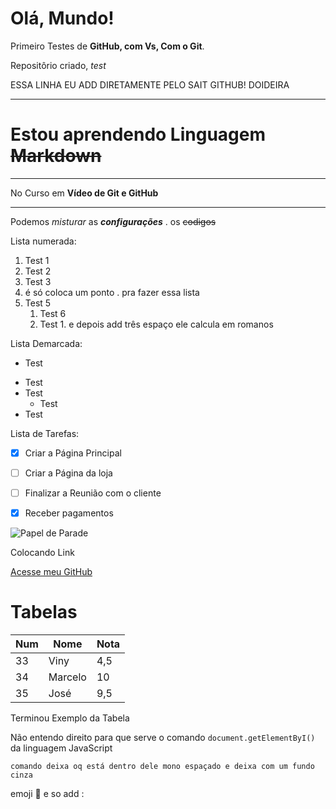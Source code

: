 # Olá, Mundo! 

 Primeiro Testes de **GitHub, com Vs, Com o Git**.

Repositôrio criado, *test*

ESSA LINHA EU ADD DIRETAMENTE PELO SAIT GITHUB! DOIDEIRA



***

# Estou aprendendo Linguagem ~~Markdown~~
***
 No Curso em **Vídeo de Git e GitHub** 
***
Podemos _misturar_ as __*configurações*__ . os ~~codigos~~

Lista numerada:

1. Test 1
2.  Test 2
3.  Test 3
4. é só coloca um ponto . pra fazer essa lista 
5. Test 5
   1. Test 6
   1. Test  1. e depois add três espaço ele calcula em romanos 


Lista Demarcada:

- Test 
* Test
* Test
   * Test
* Test  



Lista de Tarefas:

- [x] Criar a Página Principal 
- [ ] Criar  a Página da loja
- [ ] Finalizar a Reunião com o cliente
- [x]  Receber pagamentos 



![Papel de Parade](https://user-images.githubusercontent.com/98124591/150468947-b393f0d9-a9bf-41d4-964c-be83d8a62d8e.jpg)

Colocando Link 

[Acesse meu GitHub](https://github.com/M-M-o-r-a-i-s)


# Tabelas 

 Num | Nome | Nota 
---|---|---
33| Viny | 4,5
34 | Marcelo | 10
35 | José | 9,5

Terminou Exemplo da Tabela 


Não entendo direito para que serve o comando `document.getElementByI()` da linguagem JavaScript

```
comando deixa oq está dentro dele mono espaçado e deixa com um fundo cinza 

```


emoji 💸  e so add : 



 
